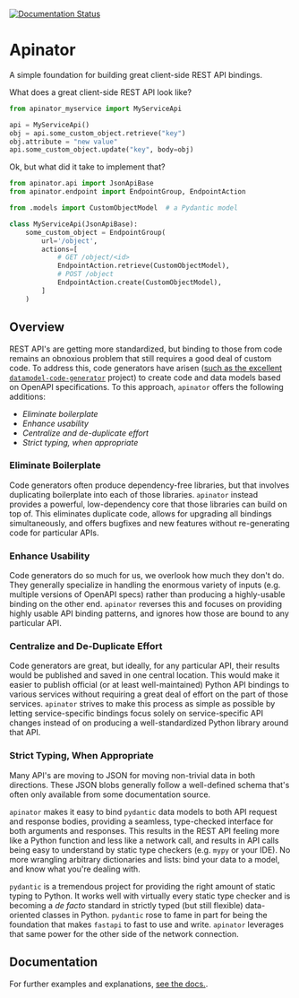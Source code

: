[![Documentation Status](https://readthedocs.org/projects/apinator/badge/?version=latest)](https://apinator.readthedocs.io/en/latest/?badge=latest)

# Apinator

A simple foundation for building great client-side REST API bindings.

What does a great client-side REST API look like?

```python
from apinator_myservice import MyServiceApi

api = MyServiceApi()
obj = api.some_custom_object.retrieve("key")
obj.attribute = "new value"
api.some_custom_object.update("key", body=obj)
```

Ok, but what did it take to implement that?

```python
from apinator.api import JsonApiBase
from apinator.endpoint import EndpointGroup, EndpointAction

from .models import CustomObjectModel  # a Pydantic model

class MyServiceApi(JsonApiBase):
    some_custom_object = EndpointGroup(
        url='/object',
        actions=[
            # GET /object/<id>
            EndpointAction.retrieve(CustomObjectModel),
            # POST /object
            EndpointAction.create(CustomObjectModel),
        ]
    )
```

## Overview

REST API's are getting more standardized, but binding to those from code remains an obnoxious problem that still requires a good deal of custom code. To address this, code generators have arisen ([such as the excellent `datamodel-code-generator`](https://pypi.org/project/datamodel-code-generator/) project) to create code and data models based on OpenAPI specifications. To this approach, `apinator` offers the following additions:

- *Eliminate boilerplate*
- *Enhance usability*
- *Centralize and de-duplicate effort*
- *Strict typing, when appropriate*

### Eliminate Boilerplate

 Code generators often produce dependency-free libraries, but that involves duplicating boilerplate into each of those libraries. `apinator` instead provides a powerful, low-dependency core that those libraries can build on top of. This eliminates duplicate code, allows for upgrading all bindings simultaneously, and offers bugfixes and new features without re-generating code for particular APIs.

### Enhance Usability

Code generators do so much for us, we overlook how much they don't do. They generally specialize in handling the enormous variety of inputs (e.g. multiple versions of OpenAPI specs) rather than producing a highly-usable binding on the other end. `apinator` reverses this and focuses on providing highly usable API binding patterns, and ignores how those are bound to any particular API.

### Centralize and De-Duplicate Effort

Code generators are great, but ideally, for any particular API, their results would be published and saved in one central location. This would make it easier to publish official (or at least well-maintained) Python API bindings to various services without requiring a great deal of effort on the part of those services. `apinator` strives to make this process as simple as possible by letting service-specific bindings focus solely on service-specific API changes instead of on producing a well-standardized Python library around that API.


### Strict Typing, When Appropriate

Many API's are moving to JSON for moving non-trivial data in both directions. These JSON blobs generally follow a well-defined schema that's often only available from some documentation source.

`apinator` makes it easy to bind `pydantic` data models to both API request and response bodies, providing a seamless, type-checked interface for both arguments and responses. This results in the REST API feeling more like a Python function and less like a network call, and results in API calls being easy to understand by static type checkers (e.g. `mypy` or your IDE). No more wrangling arbitrary dictionaries and lists: bind your data to a model, and know what you're dealing with.

`pydantic` is a tremendous project for providing the right amount of static typing to Python. It works well with virtually every static type checker and is becoming a _de facto_ standard in strictly typed (but still flexible) data-oriented classes in Python. `pydantic` rose to fame in part for being the foundation that makes `fastapi` to fast to use and write. `apinator` leverages that same power for the other side of the network connection.

## Documentation

For further examples and explanations, [see the docs.](https://apinator.readthedocs.io/).
